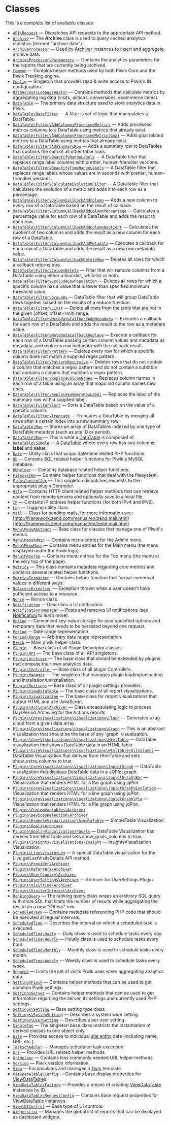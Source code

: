 Classes
=======

This is a complete list of available classes:

- [`API\Request`](Piwik/API/Request.md) &mdash; Dispatches API requests to the appropriate API method.
- [`Archive`](Piwik/Archive.md) &mdash; The **Archive** class is used to query cached analytics statistics (termed "archive data").
- [`ArchiveProcessor`](Piwik/ArchiveProcessor.md) &mdash; Used by [Archiver](/api-reference/Piwik/Plugin/Archiver) instances to insert and aggregate archive data.
- [`ArchiveProcessor\Parameters`](Piwik/ArchiveProcessor/Parameters.md) &mdash; Contains the analytics parameters for the reports that are currently being archived.
- [`Common`](Piwik/Common.md) &mdash; Contains helper methods used by both Piwik Core and the Piwik Tracking engine.
- [`Config`](Piwik/Config.md) &mdash; Singleton that provides read & write access to Piwik's INI configuration.
- [`DataAccess\LogAggregator`](Piwik/DataAccess/LogAggregator.md) &mdash; Contains methods that calculate metrics by aggregating log data (visits, actions, conversions, ecommerce items).
- [`DataTable`](Piwik/DataTable.md) &mdash; The primary data structure used to store analytics data in Piwik.
- [`DataTable\BaseFilter`](Piwik/DataTable/BaseFilter.md) &mdash; A filter is set of logic that manipulates a DataTable.
- [`DataTable\Filter\AddColumnsProcessedMetrics`](Piwik/DataTable/Filter/AddColumnsProcessedMetrics.md) &mdash; Adds processed metrics columns to a DataTable using metrics that already exist.
- [`DataTable\Filter\AddColumnsProcessedMetricsGoal`](Piwik/DataTable/Filter/AddColumnsProcessedMetricsGoal.md) &mdash; Adds goal related metrics to a DataTable using metrics that already exist.
- [`DataTable\Filter\AddSummaryRow`](Piwik/DataTable/Filter/AddSummaryRow.md) &mdash; Adds a summary row to DataTables that contains the sum of all other table rows.
- [`DataTable\Filter\BeautifyRangeLabels`](Piwik/DataTable/Filter/BeautifyRangeLabels.md) &mdash; A DataTable filter that replaces range label columns with prettier, human-friendlier versions.
- [`DataTable\Filter\BeautifyTimeRangeLabels`](Piwik/DataTable/Filter/BeautifyTimeRangeLabels.md) &mdash; A DataTable filter that replaces range labels whose values are in seconds with prettier, human-friendlier versions.
- [`DataTable\Filter\CalculateEvolutionFilter`](Piwik/DataTable/Filter/CalculateEvolutionFilter.md) &mdash; A DataTable filter that calculates the evolution of a metric and adds it to each row as a percentage.
- [`DataTable\Filter\ColumnCallbackAddColumn`](Piwik/DataTable/Filter/ColumnCallbackAddColumn.md) &mdash; Adds a new column to every row of a DataTable based on the result of callback.
- [`DataTable\Filter\ColumnCallbackAddColumnPercentage`](Piwik/DataTable/Filter/ColumnCallbackAddColumnPercentage.md) &mdash; Calculates a percentage value for each row of a DataTable and adds the result to each row.
- [`DataTable\Filter\ColumnCallbackAddColumnQuotient`](Piwik/DataTable/Filter/ColumnCallbackAddColumnQuotient.md) &mdash; Calculates the quotient of two columns and adds the result as a new column for each row of a DataTable.
- [`DataTable\Filter\ColumnCallbackAddMetadata`](Piwik/DataTable/Filter/ColumnCallbackAddMetadata.md) &mdash; Executes a callback for each row of a DataTable and adds the result as a new row metadata value.
- [`DataTable\Filter\ColumnCallbackDeleteRow`](Piwik/DataTable/Filter/ColumnCallbackDeleteRow.md) &mdash; Deletes all rows for which a callback returns true.
- [`DataTable\Filter\ColumnDelete`](Piwik/DataTable/Filter/ColumnDelete.md) &mdash; Filter that will remove columns from a DataTable using either a blacklist, whitelist or both.
- [`DataTable\Filter\ExcludeLowPopulation`](Piwik/DataTable/Filter/ExcludeLowPopulation.md) &mdash; Deletes all rows for which a specific column has a value that is lower than specified minimum threshold value.
- [`DataTable\Filter\GroupBy`](Piwik/DataTable/Filter/GroupBy.md) &mdash; DataTable filter that will group DataTable rows together based on the results of a reduce function.
- [`DataTable\Filter\Limit`](Piwik/DataTable/Filter/Limit.md) &mdash; Delete all rows from the table that are not in the given [offset, offset+limit) range.
- [`DataTable\Filter\MetadataCallbackAddMetadata`](Piwik/DataTable/Filter/MetadataCallbackAddMetadata.md) &mdash; Executes a callback for each row of a DataTable and adds the result to the row as a metadata value.
- [`DataTable\Filter\MetadataCallbackReplace`](Piwik/DataTable/Filter/MetadataCallbackReplace.md) &mdash; Execute a callback for each row of a DataTable passing certain column values and metadata as metadata, and replaces row metadata with the callback result.
- [`DataTable\Filter\Pattern`](Piwik/DataTable/Filter/Pattern.md) &mdash; Deletes every row for which a specific column does not match a supplied regex pattern.
- [`DataTable\Filter\PatternRecursive`](Piwik/DataTable/Filter/PatternRecursive.md) &mdash; Deletes rows that do not contain a column that matches a regex pattern and do not contain a subtable that contains a column that matches a regex pattern.
- [`DataTable\Filter\ReplaceColumnNames`](Piwik/DataTable/Filter/ReplaceColumnNames.md) &mdash; Replaces column names in each row of a table using an array that maps old column names new ones.
- [`DataTable\Filter\ReplaceSummaryRowLabel`](Piwik/DataTable/Filter/ReplaceSummaryRowLabel.md) &mdash; Replaces the label of the summary row with a supplied label.
- [`DataTable\Filter\Sort`](Piwik/DataTable/Filter/Sort.md) &mdash; Sorts a DataTable based on the value of a specific column.
- [`DataTable\Filter\Truncate`](Piwik/DataTable/Filter/Truncate.md) &mdash; Truncates a DataTable by merging all rows after a certain index into a new summary row.
- [`DataTable\Map`](Piwik/DataTable/Map.md) &mdash; Stores an array of DataTables indexed by one type of DataTable metadata (such as site ID or period).
- [`DataTable\Row`](Piwik/DataTable/Row.md) &mdash; This is what a [DataTable](/api-reference/Piwik/DataTable) is composed of.
- [`DataTable\Simple`](Piwik/DataTable/Simple.md) &mdash; A [DataTable](/api-reference/Piwik/DataTable) where every row has two columns: **label** and **value**.
- [`Date`](Piwik/Date.md) &mdash; Utility class that wraps date/time related PHP functions.
- [`Db`](Piwik/Db.md) &mdash; Contains SQL related helper functions for Piwik's MySQL database.
- [`DbHelper`](Piwik/DbHelper.md) &mdash; Contains database related helper functions.
- [`Filesystem`](Piwik/Filesystem.md) &mdash; Contains helper functions that deal with the filesystem.
- [`FrontController`](Piwik/FrontController.md) &mdash; This singleton dispatches requests to the appropriate plugin Controller.
- [`Http`](Piwik/Http.md) &mdash; Contains HTTP client related helper methods that can retrieve content from remote servers and optionally save to a local file.
- [`IP`](Piwik/IP.md) &mdash; Contains IP address helper functions (for both IPv4 and IPv6).
- [`Log`](Piwik/Log.md) &mdash; Logging utility class.
- [`Mail`](Piwik/Mail.md) &mdash; Class for sending mails, for more information see: [http://framework.zend.com/manual/en/zend.mail.html](http://framework.zend.com/manual/en/zend.mail.html)
- [`Menu\MenuAbstract`](Piwik/Menu/MenuAbstract.md) &mdash; Base class for classes that manage one of Piwik's menus.
- [`Menu\MenuAdmin`](Piwik/Menu/MenuAdmin.md) &mdash; Contains menu entries for the Admin menu.
- [`Menu\MenuMain`](Piwik/Menu/MenuMain.md) &mdash; Contains menu entries for the Main menu (the menu displayed under the Piwik logo).
- [`Menu\MenuTop`](Piwik/Menu/MenuTop.md) &mdash; Contains menu entries for the Top menu (the menu at the very top of the page).
- [`Metrics`](Piwik/Metrics.md) &mdash; This class contains metadata regarding core metrics and contains several related helper functions.
- [`MetricsFormatter`](Piwik/MetricsFormatter.md) &mdash; Contains helper function that format numerical values in different ways.
- [`NoAccessException`](Piwik/NoAccessException.md) &mdash; Exception thrown when a user doesn't have sufficient access to a resource.
- [`Nonce`](Piwik/Nonce.md) &mdash; Nonce class.
- [`Notification`](Piwik/Notification.md) &mdash; Describes a UI notification.
- [`Notification\Manager`](Piwik/Notification/Manager.md) &mdash; Posts and removes UI notifications (see [Notification](/api-reference/Piwik/Notification) to learn more).
- [`Option`](Piwik/Option.md) &mdash; Convenient key-value storage for user specified options and temporary data that needs to be persisted beyond one request.
- [`Period`](Piwik/Period.md) &mdash; Date range representation.
- [`Period\Range`](Piwik/Period/Range.md) &mdash; Arbitrary date range representation.
- [`Piwik`](Piwik/Piwik.md) &mdash; Main piwik helper class.
- [`Plugin`](Piwik/Plugin.md) &mdash; Base class of all Plugin Descriptor classes.
- [`Plugin\API`](Piwik/Plugin/API.md) &mdash; The base class of all API singletons.
- [`Plugin\Archiver`](Piwik/Plugin/Archiver.md) &mdash; The base class that should be extended by plugins that compute their own analytics data.
- [`Plugin\Controller`](Piwik/Plugin/Controller.md) &mdash; Base class of all plugin Controllers.
- [`Plugin\Manager`](Piwik/Plugin/Manager.md) &mdash; The singleton that manages plugin loading/unloading and installation/uninstallation.
- [`Plugin\Settings`](Piwik/Plugin/Settings.md) &mdash; Base class of all plugin settings providers.
- [`Plugin\ViewDataTable`](Piwik/Plugin/ViewDataTable.md) &mdash; The base class of all report visualizations.
- [`Plugin\Visualization`](Piwik/Plugin/Visualization.md) &mdash; The base class for report visualizations that output HTML and use JavaScript.
- [`Plugins\Actions\Archiver`](Piwik/Plugins/Actions/Archiver.md) &mdash; Class encapsulating logic to process Day/Period Archiving for the Actions reports
- [`Plugins\CoreVisualizations\Visualizations\Cloud`](Piwik/Plugins/CoreVisualizations/Visualizations/Cloud.md) &mdash; Generates a tag cloud from a given data array.
- [`Plugins\CoreVisualizations\Visualizations\Graph`](Piwik/Plugins/CoreVisualizations/Visualizations/Graph.md) &mdash; This is an abstract visualization that should be the base of any 'graph' visualization.
- [`Plugins\CoreVisualizations\Visualizations\HtmlTable`](Piwik/Plugins/CoreVisualizations/Visualizations/HtmlTable.md) &mdash; DataTable visualization that shows DataTable data in an HTML table.
- [`Plugins\CoreVisualizations\Visualizations\HtmlTable\AllColumns`](Piwik/Plugins/CoreVisualizations/Visualizations/HtmlTable/AllColumns.md) &mdash; DataTable Visualization that derives from HtmlTable and sets show_extra_columns to true.
- [`Plugins\CoreVisualizations\Visualizations\JqplotGraph`](Piwik/Plugins/CoreVisualizations/Visualizations/JqplotGraph.md) &mdash; DataTable visualization that displays DataTable data in a JQPlot graph.
- [`Plugins\CoreVisualizations\Visualizations\JqplotGraph\Bar`](Piwik/Plugins/CoreVisualizations/Visualizations/JqplotGraph/Bar.md) &mdash; Visualization that renders HTML for a Bar graph using jqPlot.
- [`Plugins\CoreVisualizations\Visualizations\JqplotGraph\Evolution`](Piwik/Plugins/CoreVisualizations/Visualizations/JqplotGraph/Evolution.md) &mdash; Visualization that renders HTML for a line graph using jqPlot.
- [`Plugins\CoreVisualizations\Visualizations\JqplotGraph\Pie`](Piwik/Plugins/CoreVisualizations/Visualizations/JqplotGraph/Pie.md) &mdash; Visualization that renders HTML for a Pie graph using jqPlot.
- [`Plugins\CustomVariables\Archiver`](Piwik/Plugins/CustomVariables/Archiver.md)
- [`Plugins\DevicesDetection\Archiver`](Piwik/Plugins/DevicesDetection/Archiver.md)
- [`Plugins\ExampleVisualization\SimpleTable`](Piwik/Plugins/ExampleVisualization/SimpleTable.md) &mdash; SimpleTable Visualization.
- [`Plugins\Goals\Archiver`](Piwik/Plugins/Goals/Archiver.md)
- [`Plugins\Goals\Visualizations\Goals`](Piwik/Plugins/Goals/Visualizations/Goals.md) &mdash; DataTable Visualization that derives from HtmlTable and sets show_goals_columns to true.
- [`Plugins\Insights\Visualizations\Insight`](Piwik/Plugins/Insights/Visualizations/Insight.md) &mdash; InsightsVisualization Visualization.
- [`Plugins\Live\VisitorLog`](Piwik/Plugins/Live/VisitorLog.md) &mdash; A special DataTable visualization for the Live.getLastVisitsDetails API method.
- [`Plugins\Provider\Archiver`](Piwik/Plugins/Provider/Archiver.md)
- [`Plugins\Referrers\Archiver`](Piwik/Plugins/Referrers/Archiver.md)
- [`Plugins\UserCountry\Archiver`](Piwik/Plugins/UserCountry/Archiver.md)
- [`Plugins\UserSettings\Archiver`](Piwik/Plugins/UserSettings/Archiver.md) &mdash; Archiver for UserSettings Plugin
- [`Plugins\VisitTime\Archiver`](Piwik/Plugins/VisitTime/Archiver.md)
- [`Plugins\VisitorInterest\Archiver`](Piwik/Plugins/VisitorInterest/Archiver.md)
- [`RankingQuery`](Piwik/RankingQuery.md) &mdash; The ranking query class wraps an arbitrary SQL query with more SQL that limits the number of results while aggregating the rest in an a new "Others" row.
- [`ScheduledTask`](Piwik/ScheduledTask.md) &mdash; Contains metadata referencing PHP code that should be executed at regular intervals.
- [`ScheduledTime`](Piwik/ScheduledTime.md) &mdash; Describes the interval on which a scheduled task is executed.
- [`ScheduledTime\Daily`](Piwik/ScheduledTime/Daily.md) &mdash; Daily class is used to schedule tasks every day.
- [`ScheduledTime\Hourly`](Piwik/ScheduledTime/Hourly.md) &mdash; Hourly class is used to schedule tasks every hour.
- [`ScheduledTime\Monthly`](Piwik/ScheduledTime/Monthly.md) &mdash; Monthly class is used to schedule tasks every month.
- [`ScheduledTime\Weekly`](Piwik/ScheduledTime/Weekly.md) &mdash; Weekly class is used to schedule tasks every week.
- [`Segment`](Piwik/Segment.md) &mdash; Limits the set of visits Piwik uses when aggregating analytics data.
- [`SettingsPiwik`](Piwik/SettingsPiwik.md) &mdash; Contains helper methods that can be used to get common Piwik settings.
- [`SettingsServer`](Piwik/SettingsServer.md) &mdash; Contains helper methods that can be used to get information regarding the server, its settings and currently used PHP settings.
- [`Settings\Setting`](Piwik/Settings/Setting.md) &mdash; Base setting type class.
- [`Settings\SystemSetting`](Piwik/Settings/SystemSetting.md) &mdash; Describes a system wide setting.
- [`Settings\UserSetting`](Piwik/Settings/UserSetting.md) &mdash; Describes a per user setting.
- [`Singleton`](Piwik/Singleton.md) &mdash; The singleton base class restricts the instantiation of derived classes to one object only.
- [`Site`](Piwik/Site.md) &mdash; Provides access to individual [site entity](/guides/persistence-and-the-mysql-backend#websites-aka-sites) data (including name, URL, etc.).
- [`TaskScheduler`](Piwik/TaskScheduler.md) &mdash; Manages scheduled task execution.
- [`Url`](Piwik/Url.md) &mdash; Provides URL related helper methods.
- [`UrlHelper`](Piwik/UrlHelper.md) &mdash; Contains less commonly needed URL helper methods.
- [`Version`](Piwik/Version.md) &mdash; Piwik version information.
- [`View`](Piwik/View.md) &mdash; Encapsulates and manages a [Twig](http://twig.sensiolabs.org/) template.
- [`ViewDataTable\Config`](Piwik/ViewDataTable/Config.md) &mdash; Contains base display properties for [ViewDataTable](/api-reference/Piwik/Plugin/ViewDataTable)s.
- [`ViewDataTable\Factory`](Piwik/ViewDataTable/Factory.md) &mdash; Provides a means of creating [ViewDataTable](/api-reference/Piwik/Plugin/ViewDataTable) instances by ID.
- [`ViewDataTable\RequestConfig`](Piwik/ViewDataTable/RequestConfig.md) &mdash; Contains base request properties for [ViewDataTable](/api-reference/Piwik/Plugin/ViewDataTable) instances.
- [`View\UIControl`](Piwik/View/UIControl.md) &mdash; Base type of UI controls.
- [`WidgetsList`](Piwik/WidgetsList.md) &mdash; Manages the global list of reports that can be displayed as dashboard widgets.
